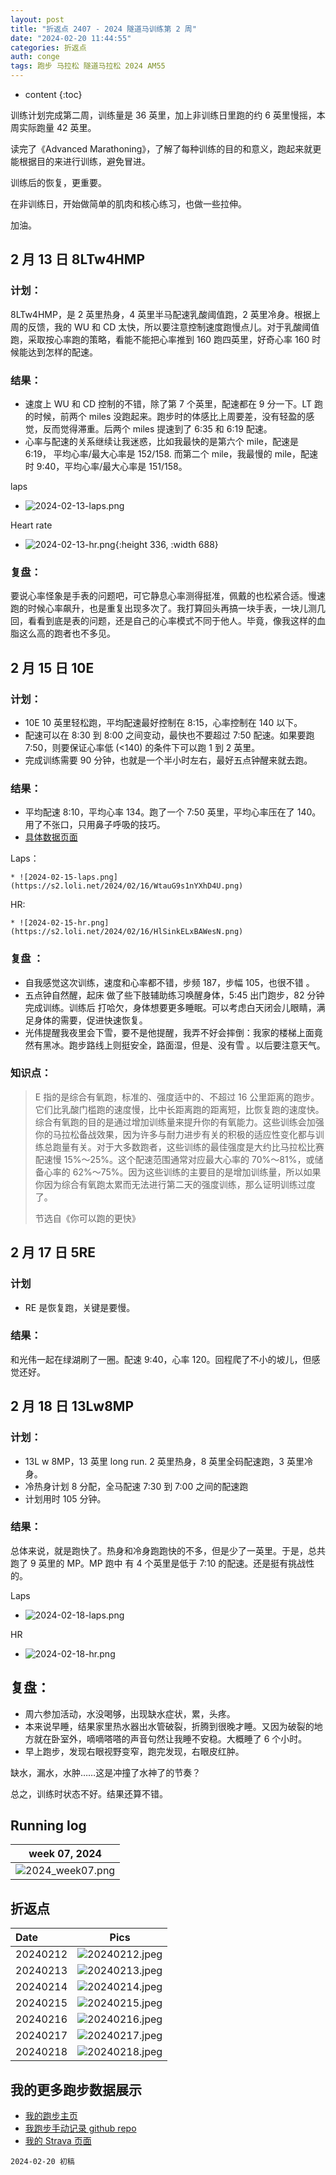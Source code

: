 ```yaml
---
layout: post
title: "折返点 2407 - 2024 隧道马训练第 2 周"
date: "2024-02-20 11:44:55"
categories: 折返点
auth: conge
tags: 跑步 马拉松 隧道马拉松 2024 AM55
---
```

* content
{:toc}

训练计划完成第二周，训练量是 36 英里，加上非训练日里跑的约 6 英里慢摇，本周实际跑量 42 英里。

读完了《Advanced Marathoning》，了解了每种训练的目的和意义，跑起来就更能根据目的来进行训练，避免冒进。

训练后的恢复，更重要。

在非训练日，开始做简单的肌肉和核心练习，也做一些拉伸。

加油。





## 2 月 13 日 8LTw4HMP

### 计划：

8LTw4HMP，是 2 英里热身，4 英里半马配速乳酸阈值跑，2 英里冷身。根据上周的反馈，我的 WU 和 CD 太快，所以要注意控制速度跑慢点儿。对于乳酸阈值跑，采取按心率跑的策略，看能不能把心率推到 160 跑四英里，好奇心率 160 时候能达到怎样的配速。

### 结果：

- 速度上 WU 和 CD 控制的不错，除了第 7 个英里，配速都在 9 分一下。LT 跑的时候，前两个 miles 没跑起来。跑步时的体感比上周要差，没有轻盈的感觉，反而觉得滞重。后两个 miles 提速到了 6:35 和 6:19 配速。
- 心率与配速的关系继续让我迷惑，比如我最快的是第六个 mile，配速是 6:19， 平均心率/最大心率是 152/158. 而第二个 mile，我最慢的 mile，配速时 9:40，平均心率/最大心率是 151/158。

laps

- ![2024-02-13-laps.png](https://s2.loli.net/2024/02/14/SMBUlZyezbG6NxE.png)

Heart rate

- ![2024-02-13-hr.png](https://s2.loli.net/2024/02/14/iIVA3szoNF8W9Hf.png){:height 336, :width 688}

### 复盘： 

要说心率怪象是手表的问题吧，可它静息心率测得挺准，佩戴的也松紧合适。慢速跑的时候心率飙升，也是重复出现多次了。我打算回头再搞一块手表，一块儿测几回，看看到底是表的问题，还是自己的心率模式不同于他人。毕竟，像我这样的血脂这么高的跑者也不多见。

## 2 月 15 日 10E

### 计划：

* 10E 10 英里轻松跑，平均配速最好控制在 8:15，心率控制在 140 以下。
* 配速可以在 8:30 到 8:00 之间变动，最快也不要超过 7:50 配速。如果要跑 7:50，则要保证心率低 (<140) 的条件下可以跑 1 到 2 英里。
* 完成训练需要 90 分钟，也就是一个半小时左右，最好五点钟醒来就去跑。

### 结果：

* 平均配速 8:10，平均心率 134。跑了一个 7:50 英里，平均心率压在了 140。用了不张口，只用鼻子呼吸的技巧。
* [具体数据页面](https://connect.garmin.com/modern/activity/13974855083/share/1?lang=en )

Laps：  

    * ![2024-02-15-laps.png](https://s2.loli.net/2024/02/16/WtauG9s1nYXhD4U.png)
    
HR:

    * ![2024-02-15-hr.png](https://s2.loli.net/2024/02/16/HlSinkELxBAWesN.png)

### 复盘 ：

* 自我感觉这次训练，速度和心率都不错，步频 187，步幅 105，也很不错 。
* 五点钟自然醒，起床 做了些下肢辅助练习唤醒身体，5:45 出门跑步，82 分钟完成训练。训练后 打哈欠，身体想要更多睡眠。可以考虑白天闭会儿眼睛，满足身体的需要，促进快速恢复。
* 光伟提醒我夜里会下雪，要不是他提醒，我弄不好会摔倒：我家的楼梯上面竟然有黑冰。跑步路线上则挺安全，路面湿，但是、没有雪 。以后要注意天气。

### 知识点：

> E 指的是综合有氧跑，标准的、强度适中的、不超过 16 公里距离的跑步。它们比乳酸门槛跑的速度慢，比中长距离跑的距离短，比恢复跑的速度快。综合有氧跑的目的是通过增加训练量来提升你的有氧能力。这些训练会加强你的马拉松备战效果，因为许多与耐力进步有关的积极的适应性变化都与训练总跑量有关。对于大多数跑者，这些训练的最佳强度是大约比马拉松比赛配速慢 15%～25%。这个配速范围通常对应最大心率的 70%～81%，或储备心率的 62%～75%。因为这些训练的主要目的是增加训练量，所以如果你因为综合有氧跑太累而无法进行第二天的强度训练，那么证明训练过度了。
> 
> 节选自《你可以跑的更快》

## 2 月 17 日 5RE

### 计划

* RE 是恢复跑，关键是要慢。

### 结果：

和光伟一起在绿湖刷了一圈。配速 9:40，心率 120。回程爬了不小的坡儿，但感觉还好。

## 2 月 18 日 13Lw8MP

### **计划**：

* 13L w 8MP，13 英里 long run. 2 英里热身，8 英里全码配速跑，3 英里冷身。
* 冷热身计划 8 分配，全马配速 7:30 到 7:00 之间的配速跑
* 计划用时 105 分钟。

### **结果**：

总体来说，就是跑快了。热身和冷身跑跑快的不多，但是少了一英里。于是，总共跑了 9 英里的 MP。MP 跑中 有 4 个英里是低于 7:10 的配速。还是挺有挑战性的。

Laps

* ![2024-02-18-laps.png](https://s2.loli.net/2024/02/19/GNQMORKIbuFYEJT.png)

HR

*  ![2024-02-18-hr.png](https://s2.loli.net/2024/02/19/hXGCjmexta84vH6.png)

## 复盘：

* 周六参加活动，水没喝够，出现缺水症状，累，头疼。
* 本来说早睡，结果家里热水器出水管破裂，折腾到很晚才睡。又因为破裂的地方就在卧室外，嘀嘀嗒嗒的声音句然让我睡不安稳。大概睡了 6 个小时。
* 早上跑步，发现右眼视野变窄，跑完发现，右眼皮红肿。

缺水，漏水，水肿……这是冲撞了水神了的节奏？

总之，训练时状态不好。结果还算不错。

## Running log

| week 07, 2024 |
| :-----------: |
|![2024_week07.png](https://s2.loli.net/2024/02/21/Zk4FwV8phsrRdOU.png) |

## 折返点

| Date     | Pics  |
| :------- | :------------------------------------------------------------------: |
| 20240212 | ![20240212.jpeg](https://s2.loli.net/2024/02/21/YiUELZOFokyKeRz.jpg) |
| 20240213 | ![20240213.jpeg](https://s2.loli.net/2024/02/21/pobs7USrA3i2YZV.jpg) |
| 20240214 | ![20240214.jpeg](https://s2.loli.net/2024/02/21/AyIN5Zri9qDWmEg.jpg) |
| 20240215 | ![20240215.jpeg](https://s2.loli.net/2024/02/21/DLi4u2fjGczSH7F.jpg) |
| 20240216 | ![20240216.jpeg](https://s2.loli.net/2024/02/21/G5LevfCB1SuX28g.jpg) |
| 20240217 | ![20240217.jpeg](https://s2.loli.net/2024/02/21/AgqNaQxbmUYSPDy.jpg) |
| 20240218 | ![20240218.jpeg](https://s2.loli.net/2024/02/21/5GARCQNMzijqHPc.jpg) |

## 我的更多跑步数据展示

* [我的跑步主页](https://conge.livingwithfcs.org/running_page/)
* [我跑步手动记录 github repo](https://github.com/conge/RunningStreak)
* [我的 Strava 页面](https://www.strava.com/athletes/57680242)

```
2024-02-20 初稿
```
